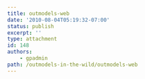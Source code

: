 ```yaml
---
title: outmodels-web
date: '2010-08-04T05:19:32-07:00'
status: publish
excerpt: ''
type: attachment
id: 148
authors:
    - gpadmin
path: /outmodels-in-the-wild/outmodels-web
---
```

<!DOCTYPE html PUBLIC "-//W3C//DTD HTML 4.0 Transitional//EN" "http://www.w3.org/TR/REC-html40/loose.dtd">
<?xml encoding="UTF-8">
